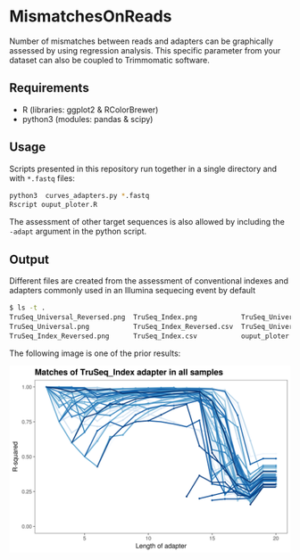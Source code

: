 # MismatchesOnReads

Number of mismatches between reads and adapters can be graphically assessed by using regression analysis. This specific parameter from your dataset can also be coupled to Trimmomatic software. 


## Requirements

+ R (libraries: ggplot2 & RColorBrewer)
+ python3 (modules: pandas & scipy)

## Usage

Scripts presented in this repository run together in a single directory and with `*.fastq` files:

```Bash
python3  curves_adapters.py *.fastq
Rscript ouput_ploter.R
```
The assessment of other target sequences is also allowed by including the `-adapt` argument in the python script.

## Output

Different files are created from the assessment of conventional indexes and adapters commonly used in an Illumina sequecing event by default

```Bash
$ ls -t .
TruSeq_Universal_Reversed.png  TruSeq_Index.png           TruSeq_Universal_Reversed.csv    curves_adapters.py
TruSeq_Universal.png           TruSeq_Index_Reversed.csv  TruSeq_Universal.csv           
TruSeq_Index_Reversed.png      TruSeq_Index.csv           ouput_ploter.R                 
```
The following image is one of the prior results:

![](https://github.com/Ulises-Rosas/MismatchesOnReads/blob/master/TruSeq_Index.png)
